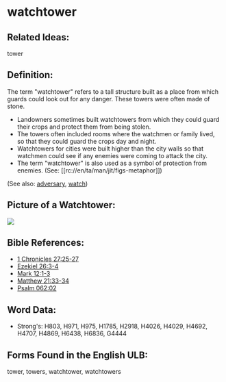 # watchtower

## Related Ideas:

tower

## Definition:

The term "watchtower" refers to a tall structure built as a place from which guards could look out for any danger. These towers were often made of stone.

* Landowners sometimes built watchtowers from which they could guard their crops and protect them from being stolen.
* The towers often included rooms where the watchmen or family lived, so that they could guard the crops day and night.
* Watchtowers for cities were built higher than the city walls so that watchmen could see if any enemies were coming to attack the city.
* The term "watchtower" is also used as a symbol of protection from enemies. (See: [[rc://en/ta/man/jit/figs-metaphor]])

(See also: [adversary](../other/adversary.md), [watch](../other/watch.md))

## Picture of a Watchtower:

<a href="https://content.bibletranslationtools.org/WycliffeAssociates/en_tw/raw/branch/master/PNGs/w/Watchtowere.png"><img src="https://content.bibletranslationtools.org/WycliffeAssociates/en_tw/raw/branch/master/PNGs/w/Watchtower.png" ></a>

## Bible References:

* [1 Chronicles 27:25-27](rc://en/tn/help/1ch/27/25)
* [Ezekiel 26:3-4](rc://en/tn/help/ezk/26/03)
* [Mark 12:1-3](rc://en/tn/help/mrk/12/01)
* [Matthew 21:33-34](rc://en/tn/help/mat/21/33)
* [Psalm 062:02](rc://en/tn/help/psa/062/002)

## Word Data:

* Strong's: H803, H971, H975, H1785, H2918, H4026, H4029, H4692, H4707, H4869, H6438, H6836, G4444

## Forms Found in the English ULB:

tower, towers, watchtower, watchtowers
